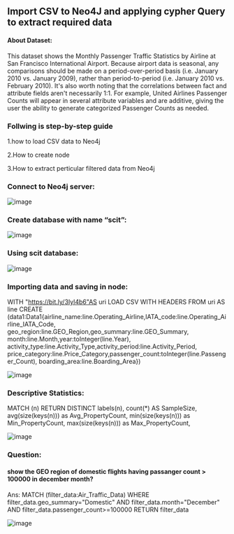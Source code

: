 ## Import CSV to Neo4J and applying cypher Query to extract required data

#### About Dataset:
This dataset shows the Monthly Passenger Traffic Statistics by Airline at San Francisco International Airport. Because airport data is seasonal, any comparisons should be made on a period-over-period basis (i.e. January 2010 vs. January 2009), rather than period-to-period (i.e. January 2010 vs. February 2010). It's also worth noting that the correlations between fact and attribute fields aren't necessarily 1:1. For example, United Airlines Passenger Counts will appear in several attribute variables and are additive, giving the user the ability to generate categorized Passenger Counts as needed.

### Follwing is step-by-step guide 
1.how to load CSV data to Neo4j 

2.How to create node 

3.How to extract perticular filtered data from Neo4j

### Connect to Neo4j server: 
![image](https://user-images.githubusercontent.com/81969659/156782489-34af3354-6767-4947-a729-56fc86e29824.png)
### Create database with name “scit”:
 ![image](https://user-images.githubusercontent.com/81969659/156782554-d102244f-1ce1-42a5-b13b-9b9b95f231e2.png)
### Using scit database:
 ![image](https://user-images.githubusercontent.com/81969659/156782774-8851385b-ec43-4806-b969-311caba9b3a9.png)

### Importing data and saving in node:
WITH "https://bit.ly/3Iyl4b6"AS uri
LOAD CSV WITH HEADERS FROM uri AS line
CREATE (data1:Data1{airline_name:line.Operating_Airline,IATA_code:line.Operating_Airline_IATA_Code,
        geo_region:line.GEO_Region,geo_summary:line.GEO_Summary,
        month:line.Month,year:toInteger(line.Year),
        activity_type:line.Activity_Type,activity_period:line.Activity_Period,
        price_category:line.Price_Category,passenger_count:toInteger(line.Passenger_Count),
        boarding_area:line.Boarding_Area})
        
 ![image](https://user-images.githubusercontent.com/81969659/156782814-92874fd7-48fa-4980-a23d-e516def356eb.png)

### Descriptive Statistics:
MATCH (n) 
RETURN
DISTINCT labels(n),
count(*) AS SampleSize,
avg(size(keys(n))) as Avg_PropertyCount,
min(size(keys(n))) as Min_PropertyCount,
max(size(keys(n))) as Max_PropertyCount,


 ![image](https://user-images.githubusercontent.com/81969659/156782837-9dca58f5-7f45-40a9-8831-5a189e0a562f.png)

### Question:
#### show the GEO region of domestic flights having passanger count > 100000 in december month?
Ans:
MATCH (filter_data:Air_Traffic_Data)
WHERE filter_data.geo_summary="Domestic" AND filter_data.month="December" 
AND filter_data.passenger_count>=100000
RETURN filter_data

 ![image](https://user-images.githubusercontent.com/81969659/156782944-b426787c-f746-40a3-8e25-262b0fba36fc.png)

 


